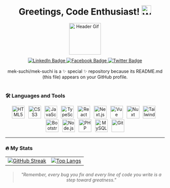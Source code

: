 <h1 align="center">
  Greetings, Code Enthusiast! <img src="https://media.giphy.com/media/hvRJCLFzcasrR4ia7z/giphy.gif" width="30px" alt="Waving Gif"/>
</h1>

<div align="center">
  <img src="https://media.giphy.com/media/M9gbBd9nbDrOTu1Mqx/giphy.gif" width="100" alt="Header Gif"/>
</div>

<div align="center" style="margin-top: 10px;">
  <a href="https://www.linkedin.com/public-profile/settings?trk=d_flagship3_profile_self_view_public_profile">
    <img src="https://img.shields.io/badge/LinkedIn-0A66C2?style=for-the-badge&logo=linkedin&logoColor=white" alt="LinkedIn Badge"/>
  </a>
  <a href="https://www.facebook.com/suchichart.chuttale">
    <img src="https://img.shields.io/badge/Facebook-1877F2?style=for-the-badge&logo=facebook&logoColor=white" alt="Facebook Badge"/>
  </a>
  <a href="your-twitter-URL">
    <img src="https://img.shields.io/badge/Twitter-1DA1F2?style=for-the-badge&logo=twitter&logoColor=white" alt="Twitter Badge"/>
  </a>
</div>

<br/>

<div align="center">
  mek-suchi/mek-suchi is a ✨ special ✨ repository because its README.md (this file) appears on your GitHub profile.
</div>

<br/>

### 🛠️ Languages and Tools

<div align="center">
  <!-- HTML -->
  <img src="https://cdn.jsdelivr.net/gh/devicons/devicon/icons/html5/html5-original.svg" alt="HTML5" title="HTML5" width="40" height="40" />&nbsp;&nbsp;
  <!-- CSS -->
  <img src="https://cdn.jsdelivr.net/gh/devicons/devicon/icons/css3/css3-original.svg" alt="CSS3" title="CSS3" width="40" height="40" />&nbsp;&nbsp;
  <!-- JavaScript -->
  <img src="https://cdn.jsdelivr.net/gh/devicons/devicon/icons/javascript/javascript-original.svg" alt="JavaScript" title="JavaScript" width="40" height="40" />&nbsp;&nbsp;
  <!-- TypeScript -->
  <img src="https://cdn.jsdelivr.net/gh/devicons/devicon/icons/typescript/typescript-original.svg" alt="TypeScript" title="TypeScript" width="40" height="40" />&nbsp;&nbsp;
  <!-- React -->
  <img src="https://cdn.jsdelivr.net/gh/devicons/devicon/icons/react/react-original.svg" alt="React" title="React" width="40" height="40" />&nbsp;&nbsp;
  <!-- Next.js -->
  <img src="https://cdn.jsdelivr.net/gh/devicons/devicon/icons/nextjs/nextjs-original.svg" alt="Next.js" title="Next.js" width="40" height="40" />&nbsp;&nbsp;
  <!-- Vue -->
  <img src="https://cdn.jsdelivr.net/gh/devicons/devicon/icons/vuejs/vuejs-original.svg" alt="Vue" title="Vue" width="40" height="40" />&nbsp;&nbsp;
  <!-- Nuxt -->
  <img src="https://cdn.jsdelivr.net/gh/devicons/devicon/icons/nuxtjs/nuxtjs-original.svg" alt="Nuxt" title="Nuxt" width="40" height="40" />&nbsp;&nbsp;
 <!-- Tailwind CSS (เวอร์ชัน v2.15.1) -->
 <img src="https://cdn.jsdelivr.net/gh/devicons/devicon@v2.15.1/icons/tailwindcss/tailwindcss-plain.svg" alt="Tailwind CSS" title="Tailwind CSS" width="40" height="40" />&nbsp;&nbsp;
 <!-- Bootstrap -->
  <img src="https://cdn.jsdelivr.net/gh/devicons/devicon/icons/bootstrap/bootstrap-original.svg" alt="Bootstrap" title="Bootstrap" width="40" height="40" />&nbsp;&nbsp;
  <!-- Node.js -->
  <img src="https://cdn.jsdelivr.net/gh/devicons/devicon/icons/nodejs/nodejs-original.svg" alt="Node.js" title="Node.js" width="40" height="40" />&nbsp;&nbsp;
  <!-- PHP -->
  <img src="https://cdn.jsdelivr.net/gh/devicons/devicon/icons/php/php-original.svg" alt="PHP" title="PHP" width="40" height="40" />&nbsp;&nbsp;
  <!-- MySQL -->
  <img src="https://cdn.jsdelivr.net/gh/devicons/devicon/icons/mysql/mysql-original.svg" alt="MySQL" title="MySQL" width="40" height="40" />&nbsp;&nbsp;
  <!-- Git -->
  <img src="https://cdn.jsdelivr.net/gh/devicons/devicon/icons/git/git-original.svg" alt="Git" title="Git" width="40" height="40" />
</div>

---

### 🔥 My Stats

<table align="center">
  <tr>
    <td align="center">
      <a href="https://git.io/streak-stats">
        <img src="http://github-readme-streak-stats.herokuapp.com?user=ohmiler&theme=dark&background=000000" alt="GitHub Streak" />
      </a>
    </td>
    <td align="center">
      <a href="https://github.com/anuraghazra/github-readme-stats">
        <img src="https://github-readme-stats.vercel.app/api/top-langs/?username=ohmiler&layout=compact&theme=vision-friendly-dark" alt="Top Langs" />
      </a>
    </td>
  </tr>
</table>

<div align="center" style="margin-top: 20px; font-style: italic;">
  <blockquote>
    "Remember, every bug you fix and every line of code you write is a step toward greatness."
  </blockquote>
</div>
